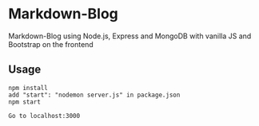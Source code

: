 # Markdown-Blog
Markdown-Blog using Node.js, Express and MongoDB with vanilla JS and Bootstrap on the frontend

## Usage
```
npm install
add "start": "nodemon server.js" in package.json
npm start

Go to localhost:3000
```
